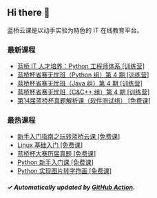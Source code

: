 ## Hi there 👋

蓝桥云课是以动手实验为特色的 IT 在线教育平台。

### 最新课程

<!-- LATEST:START -->
- [蓝桥 IT 人才培养：Python 工程师体系 [训练营]](https://www.lanqiao.cn/courses/29231/)
- [蓝桥杯省赛无忧班（Python 组）第 4 期 [训练营]](https://www.lanqiao.cn/courses/21963/)
- [蓝桥杯省赛无忧班（Java 组）第 4 期 [训练营]](https://www.lanqiao.cn/courses/21959/)
- [蓝桥杯省赛无忧班（C&amp;C++ 组）第 4 期 [训练营]](https://www.lanqiao.cn/courses/21968/)
- [第14届蓝桥杯真题解析课（软件测试组） [免费课]](https://www.lanqiao.cn/courses/21052/)
<!-- LATEST:END -->

### 最热课程

<!-- HOTEST:START -->
- [新手入门指南之玩转蓝桥云课 [免费课]](https://www.lanqiao.cn/courses/63/)
- [Linux 基础入门 [免费课]](https://www.lanqiao.cn/courses/1/)
- [蓝桥杯大赛历届真题 [免费课]](https://www.lanqiao.cn/courses/2786/)
- [Python 新手入门课 [免费课]](https://www.lanqiao.cn/courses/1330/)
- [Python 实现图片转字符画 [免费课]](https://www.lanqiao.cn/courses/370/)
<!-- HOTEST:END -->

##### ✓ Automatically updated by [GitHub Action](https://github.com/lanqiao-courses/.github/actions/workflows/update.yml).
